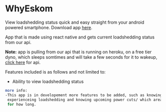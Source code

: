 # WhyEskom

View loadshedding status quick and easy straight from your android powered smartphone.
Download app [here](https://github.com/incrediblejagur/whyEskom/tree/master/apk).

App that is made using react native and gets current loadshedding status from our api.

**Note:** app is pulling from our api that is running on heroku, on a free tier dyno, which sleeps somtimes and will take a few seconds for it to wakeup, [click here](https://why-eskom.herokuapp.com/api/getStatus/) for api.

Features included is as follows and not limited to:

- Ability to view loadshedding status

```bash
more info:
-This app is in developement more features to be added, such as knowing which zones/areas are 
 experienceing loadshedding and knowing upcoming power cuts/ which area will be affected and 
 for how long.
```
